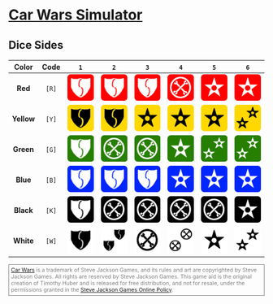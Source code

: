 
<style>
.inner table {
  border: 0 !important;
  border-collapse: collapse !important;
  border-spacing: 0 !important;
  margin-bottom: 20px;
}

.inner table img {
  margin: 0 !important;
  padding: 0 !important;
  border: 0 !important;
  filter: drop-shadow(5px 5px 5px #444) !important;
}

.inner table td {
  vertical-align: middle !important;
  padding: 10px !important;
  border: 1px solid #ccc !important;
}

.inner table code {
  font-size: 20px !important;
}

.inner table th {
  color: #000 !important;
  background-color: #c0c0c0 !important;
}

.inner table th code {
  background-color: #c0c0c0 !important;
}

.inner table thead, 
.inner table thead tr {
  background-color: #bfcebe !important;
}

.inner table thead tr {
  background-color: unset !important;
}

.inner table tr {
  background-color: unset !important;
}

.inner table tr:nth-child(2n) {
  background-color: unset !important; 
}
</style>

# [Car Wars Simulator](../)

## Dice Sides

|   Color    | Code  |  `1`  |  `2`  |  `3`  |  `4`  |  `5`  |  `6`  |
| :--------: | :---: | :---: | :---: | :---: | :---: | :---: | :---: |
|  **Red**   | `[R]` | ![R1] | ![R2] | ![R3] | ![R4] | ![R5] | ![R6] |
| **Yellow** | `[Y]` | ![Y1] | ![Y2] | ![Y3] | ![Y4] | ![Y5] | ![Y6] |
| **Green**  | `[G]` | ![G1] | ![G2] | ![G3] | ![G4] | ![G5] | ![G6] |
|  **Blue**  | `[B]` | ![B1] | ![B2] | ![B3] | ![B4] | ![B5] | ![B6] |
| **Black**  | `[K]` | ![K1] | ![K2] | ![K3] | ![K4] | ![K5] | ![K6] |
| **White**  | `[W]` | ![W1] | ![W2] | ![W3] | ![W4] | ![W5] | ![W6] |


<div style="color:#808080; font-size:8pt; border: solid 1px #808080; padding: 4px;">
<a href="https://carwars.sjgames.com/">Car Wars</a> is a trademark of Steve Jackson Games, and its rules and art are copyrighted by Steve Jackson Games. All rights are reserved by Steve Jackson Games. This game aid is the original creation of Timothy Huber and is released for free distribution, and not for resale, under the permissions granted in the <a href="http://www.sjgames.com/general/online_policy.html">Steve Jackson Games Online Policy</a>.
</div>

[R1]: /img/cw-sim/dice/R1.png "Skid/Shield on Side 1 of Red"
[R2]: /img/cw-sim/dice/R2.png "Skid/Shield on Side 2 of Red"
[R3]: /img/cw-sim/dice/R3.png "Skid/Shield on Side 3 of Red"
[R4]: /img/cw-sim/dice/R4.png "Wrench on Side 4 of Red"
[R5]: /img/cw-sim/dice/R5.png "Hit on Side 5 of Red"
[R6]: /img/cw-sim/dice/R6.png "Hit on Side 6 of Red"

[Y1]: /img/cw-sim/dice/Y1.png "Skid/Shield on Side 1 of Yellow"
[Y2]: /img/cw-sim/dice/Y2.png "Skid/Shield on Side 2 of Yellow"
[Y3]: /img/cw-sim/dice/Y3.png "Hit on Side 3 of Yellow"
[Y4]: /img/cw-sim/dice/Y4.png "Hit on Side 4 of Yellow"
[Y5]: /img/cw-sim/dice/Y5.png "Hit on Side 5 of Yellow"
[Y6]: /img/cw-sim/dice/Y6.png "Double Hit on Side 6 of Yellow"

[G1]: /img/cw-sim/dice/G1.png "Skid/Shield on Side 1 of Green"
[G2]: /img/cw-sim/dice/G2.png "Wrench on Side 2 of Green"
[G3]: /img/cw-sim/dice/G3.png "Wrench on Side 3 of Green"
[G4]: /img/cw-sim/dice/G4.png "Hit on Side 4 of Green"
[G5]: /img/cw-sim/dice/G5.png "Double Hit on Side 5 of Green"
[G6]: /img/cw-sim/dice/G6.png "Double Hit on Side 6 of Green"

[B1]: /img/cw-sim/dice/B1.png "Skid/Shield on Side 1 of Blue"
[B2]: /img/cw-sim/dice/B2.png "Skid/Shield on Side 2 of Blue"
[B3]: /img/cw-sim/dice/B3.png "Skid/Shield on Side 3 of Blue"
[B4]: /img/cw-sim/dice/B4.png "Hit on Side 4 of Blue"
[B5]: /img/cw-sim/dice/B5.png "Hit on Side 5 of Blue"
[B6]: /img/cw-sim/dice/B6.png "Hit on Side 6 of Blue"

[K1]: /img/cw-sim/dice/K1.png "Skid/Shield on Side 1 of Black"
[K2]: /img/cw-sim/dice/K2.png "Wrench on Side 2 of Black"
[K3]: /img/cw-sim/dice/K3.png "Wrench on Side 3 of Black"
[K4]: /img/cw-sim/dice/K4.png "Wrench on Side 4 of Black"
[K5]: /img/cw-sim/dice/K5.png "Wrench on Side 5 of Black"
[K6]: /img/cw-sim/dice/K6.png "Hit on Side 6 of Black"

[W1]: /img/cw-sim/dice/W1.png "Skid/Shield on Side 1 of White"
[W2]: /img/cw-sim/dice/W2.png "Double Skid/Shield on Side 2 of White"
[W3]: /img/cw-sim/dice/W3.png "Wrench on Side 3 of White"
[W4]: /img/cw-sim/dice/W4.png "Double Wrench on Side 4 of White"
[W5]: /img/cw-sim/dice/W5.png "Hit on Side 5 of White"
[W6]: /img/cw-sim/dice/W6.png "Double Hit on Side 6 of White"

